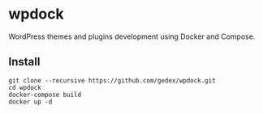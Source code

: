 wpdock
======

WordPress themes and plugins development using Docker and Compose.

## Install

```
git clone --recursive https://github.com/gedex/wpdock.git
cd wpdock
docker-compose build
docker up -d
```

